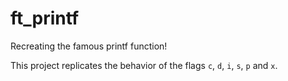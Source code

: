 # ft_printf
Recreating the famous printf function!

This project replicates the behavior of the flags `c`, `d`, `i`, `s`, `p` and `x`.
